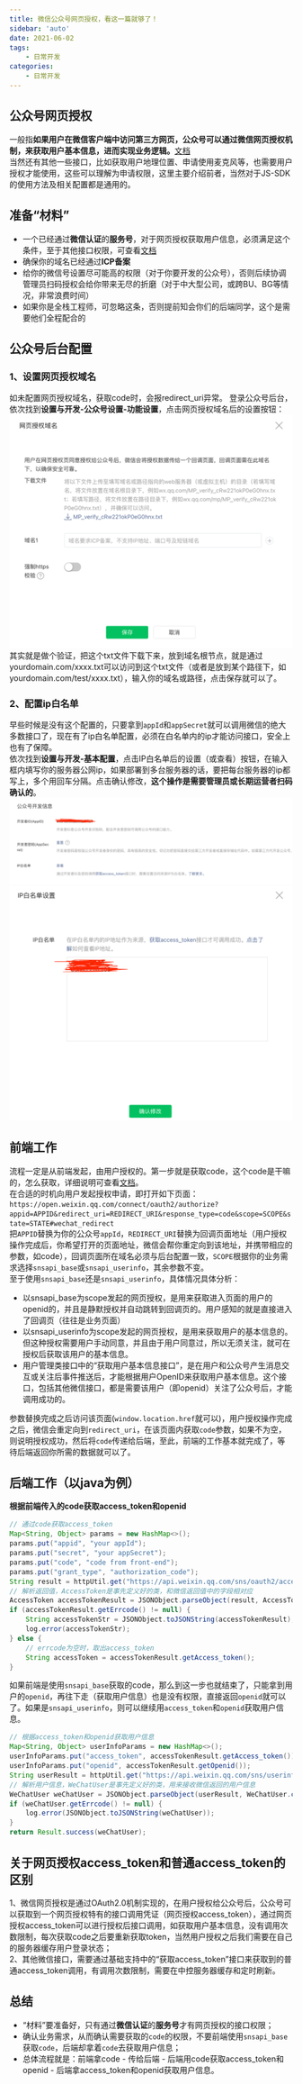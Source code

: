 ```yaml
---
title: 微信公众号网页授权，看这一篇就够了！
sidebar: 'auto'
date: 2021-06-02
tags:
    - 日常开发
categories:
    - 日常开发
---
```


## 公众号网页授权
一般指**如果用户在微信客户端中访问第三方网页，公众号可以通过微信网页授权机制，来获取用户基本信息，进而实现业务逻辑。**[文档](https://developers.weixin.qq.com/doc/offiaccount/OA_Web_Apps/Wechat_webpage_authorization.html)  
当然还有其他一些接口，比如获取用户地理位置、申请使用麦克风等，也需要用户授权才能使用，这些可以理解为申请权限，这里主要介绍前者，当然对于JS-SDK的使用方法及相关配置都是通用的。

## 准备“材料”
- 一个已经通过**微信认证**的**服务号**，对于网页授权获取用户信息，必须满足这个条件，至于其他接口权限，可查看[文档](https://mp.weixin.qq.com/advanced/advanced?action=table&token=2100413425&lang=zh_CN)
- 确保你的域名已经通过**ICP备案**
- 给你的微信号设置尽可能高的权限（对于你要开发的公众号），否则后续协调管理员扫码授权会给你带来无尽的折磨（对于中大型公司，或跨BU、BG等情况，非常浪费时间）
- 如果你是全栈工程师，可忽略这条，否则提前知会你们的后端同学，这个是需要他们全程配合的

## 公众号后台配置
### 1、设置网页授权域名
如未配置网页授权域名，获取code时，会报redirect_uri异常。
登录公众号后台，依次找到**设置与开发-公众号设置-功能设置**，点击网页授权域名后的设置按钮：  
![](../../../assets/images/blogs/front-end/daily/wx-scope-1.png)
其实就是做个验证，把这个txt文件下载下来，放到域名根节点，就是通过yourdomain.com/xxxx.txt可以访问到这个txt文件（或者是放到某个路径下，如yourdomain.com/test/xxxx.txt），输入你的域名或路径，点击保存就可以了。

### 2、配置ip白名单
早些时候是没有这个配置的，只要拿到`appId`和`appSecret`就可以调用微信的绝大多数接口了，现在有了ip白名单配置，必须在白名单内的ip才能访问接口，安全上也有了保障。  
依次找到**设置与开发-基本配置**，点击IP白名单后的设置（或查看）按钮，在输入框内填写你的服务器公网ip，如果部署到多台服务器的话，要把每台服务器的ip都写上，多个用回车分隔。点击确认修改，**这个操作是需要管理员或长期运营者扫码确认的**。
![](../../../assets/images/blogs/front-end/daily/wx-scope-2.png)
![](../../../assets/images/blogs/front-end/daily/wx-scope-3.png)


## 前端工作
流程一定是从前端发起，由用户授权的。第一步就是获取code，这个code是干嘛的，怎么获取，详细说明可查看[文档](https://developers.weixin.qq.com/doc/offiaccount/OA_Web_Apps/Wechat_webpage_authorization.html)。  
在合适的时机向用户发起授权申请，即打开如下页面：  
`https://open.weixin.qq.com/connect/oauth2/authorize?appid=APPID&redirect_uri=REDIRECT_URI&response_type=code&scope=SCOPE&state=STATE#wechat_redirect`  
把`APPID`替换为你的公众号`appId`，`REDIRECT_URI`替换为回调页面地址（用户授权操作完成后，你希望打开的页面地址，微信会帮你重定向到该地址，并携带相应的参数，如code），回调页面所在域名必须与后台配置一致，`SCOPE`根据你的业务需求选择`snsapi_base`或`snsapi_userinfo`，其余参数不变。  
至于使用`snsapi_base`还是`snsapi_userinfo`，具体情况具体分析：  
- 以snsapi_base为scope发起的网页授权，是用来获取进入页面的用户的openid的，并且是静默授权并自动跳转到回调页的。用户感知的就是直接进入了回调页（往往是业务页面）
- 以snsapi_userinfo为scope发起的网页授权，是用来获取用户的基本信息的。但这种授权需要用户手动同意，并且由于用户同意过，所以无须关注，就可在授权后获取该用户的基本信息。
- 用户管理类接口中的“获取用户基本信息接口”，是在用户和公众号产生消息交互或关注后事件推送后，才能根据用户OpenID来获取用户基本信息。这个接口，包括其他微信接口，都是需要该用户（即openid）关注了公众号后，才能调用成功的。

参数替换完成之后访问该页面(`window.location.href`就可以)，用户授权操作完成之后，微信会重定向到`redirect_uri`，在该页面内获取`code`参数，如果不为空，则说明授权成功，然后将`code`传递给后端，至此，前端的工作基本就完成了，等待后端返回你所需的数据就可以了。

## 后端工作（以java为例）
**根据前端传入的code获取access_token和openid**
```java
// 通过code获取access_token
Map<String, Object> params = new HashMap<>();
params.put("appid", "your appId");
params.put("secret", "your appSecret");
params.put("code", "code from front-end");
params.put("grant_type", "authorization_code");
String result = httpUtil.get("https://api.weixin.qq.com/sns/oauth2/access_token", params);
// 解析返回值，AccessToken是事先定义好的类，和微信返回值中的字段相对应
AccessToken accessTokenResult = JSONObject.parseObject(result, AccessToken.class);
if (accessTokenResult.getErrcode() != null) {
    String accessTokenStr = JSONObject.toJSONString(accessTokenResult);
    log.error(accessTokenStr);
} else {
    // errcode为空时，取出access_token
    String accessToken = accessTokenResult.getAccess_token();
}
```
如果前端是使用`snsapi_base`获取的code，那么到这一步也就结束了，只能拿到用户的`openid`，再往下走（获取用户信息）也是没有权限，直接返回`openid`就可以了。如果是`snsapi_userinfo`，则可以继续用`access_token`和`openid`获取用户信息。
```java
// 根据access_token和openid获取用户信息
Map<String, Object> userInfoParams = new HashMap<>();
userInfoParams.put("access_token", accessTokenResult.getAccess_token());
userInfoParams.put("openid", accessTokenResult.getOpenid());
String userResult = httpUtil.get("https://api.weixin.qq.com/sns/userinfo", userInfoParams);
// 解析用户信息，WeChatUser是事先定义好的类，用来接收微信返回的用户信息
WeChatUser weChatUser = JSONObject.parseObject(userResult, WeChatUser.class);
if (weChatUser.getErrcode() != null) {
    log.error(JSONObject.toJSONString(weChatUser));
}
return Result.success(weChatUser);
```

## 关于网页授权access_token和普通access_token的区别
1、微信网页授权是通过OAuth2.0机制实现的，在用户授权给公众号后，公众号可以获取到一个网页授权特有的接口调用凭证（网页授权access_token），通过网页授权access_token可以进行授权后接口调用，如获取用户基本信息，没有调用次数限制，每次获取code之后要重新获取token，当然用户授权之后我们需要在自己的服务器缓存用户登录状态；  
2、其他微信接口，需要通过基础支持中的“获取access_token”接口来获取到的普通access_token调用，有调用次数限制，需要在中控服务器缓存和定时刷新。

## 总结
- “材料”要准备好，只有通过**微信认证**的**服务号**才有网页授权的接口权限；
- 确认业务需求，从而确认需要获取的`code`的权限，不要前端使用`snsapi_base`获取`code`，后端却拿着`code`去获取用户信息；
- 总体流程就是：前端拿code - 传给后端 - 后端用code获取access_token和openid - 后端拿access_token和openid获取用户信息。